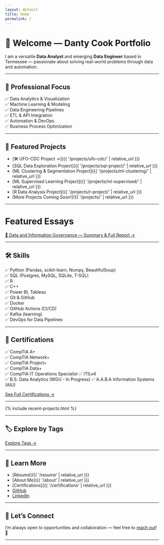 ```yaml
---
layout: default
title: Home
permalink: /
---
```


# 👋 Welcome — Danty Cook Portfolio

I am a versatile **Data Analyst** and emerging **Data Engineer** based in Tennessee — passionate about solving real-world problems through data and automation.

---

## 🎯 Professional Focus

✅ Data Analytics & Visualization  
✅ Machine Learning & Modeling  
✅ Data Engineering Pipelines  
✅ ETL & API Integration  
✅ Automation & DevOps  
✅ Business Process Optimization

---

## 💼 Featured Projects

- [🛠️ UFO-CDC Project →]({{ '/projects/ufo-cdc/' | relative_url }})
- [SQL Data Exploration Project]({{ '/projects/sql-project/' | relative_url }})
- [ML Clustering & Segmentation Project]({{ '/projects/ml-clustering/' | relative_url }})
- [ML Supervised Learning Project]({{ '/projects/ml-supervised/' | relative_url }})
- [R Data Analysis Project]({{ '/projects/r-project/' | relative_url }})
- [More Projects Coming Soon!]({{ '/projects/' | relative_url }})

---

# Featured Essays

[📄 Data and Information Governance — Summary & Full Report →](/essays/data-governance/)


--- 

## 🛠️ Skills

✅ Python (Pandas, scikit-learn, Numpy, BeautifulSoup)  
✅ SQL (Postgres, MySQL, SQLite, T-SQL)  
✅ R  
✅ C++  
✅ Power BI, Tableau  
✅ Git & GitHub  
✅ Docker  
✅ GitHub Actions (CI/CD)  
✅ Kafka (learning)  
✅ DevOps for Data Pipelines

---

## 🏅 Certifications

✅ CompTIA A+  
✅ CompTIA Network+  
✅ CompTIA Project+  
✅ CompTIA Data+  
✅ CompTIA IT Operations Specialist
✅ ITILv4  
✅ B.S. Data Analytics (WGU - In Progress)
✅ A.A.B.A Information Systems (AIU)

[See Full Certifications →](/certifications)

---

{% include recent-projects.html %}

---

## 🏷️ Explore by Tags

[Explore Tags →](/tags)

---

## 📄 Learn More

- [Résumé]({{ '/resume' | relative_url }})
- [About Me]({{ '/about' | relative_url }})
- [Certifications]({{ '/certifications' | relative_url }})
- [GitHub](https://github.com/DantyDCook)
- [LinkedIn](https://www.linkedin.com/in/dantydcook)

---

## 🤝 Let’s Connect

I’m always open to opportunities and collaboration — feel free to [reach out](mailto:DantyDCook@gmail.com)! 🚀

---
